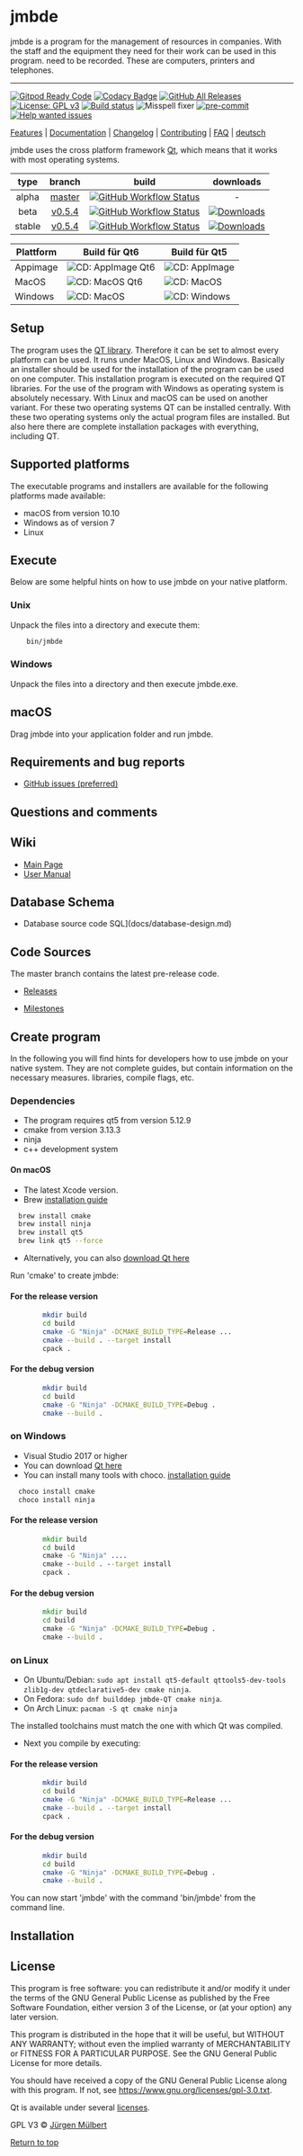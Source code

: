 # jmbde

jmbde is a program for the management of resources in companies. With the staff and the
equipment they need for their work can be used in this program. need to be recorded.
These are computers, printers and telephones.

---

[![Gitpod Ready Code](https://img.shields.io/badge/Gitpod-Ready--to--Code-blue?logo=gitpod)](https://gitpod.io/#https://github.com/jmuelbert/jmbde-QT)
[![Codacy Badge](https://api.codacy.com/project/badge/Grade/caf2526829cb447b9ca6091cccebad27)](https://app.codacy.com/manual/jmuelbert/jmbde-QT?utm_source=github.com&utm_medium=referral&utm_content=jmuelbert/jmbde-QT&utm_campaign=Badge_Grade_Dashboard)
[![GitHub All Releases](https://img.shields.io/github/downloads/jmuelbert/jmbde-QT/total?label=downloads%40all)](https://github.com/jmuelbert/jmbde-QT/releases)
[![License: GPL v3](https://img.shields.io/badge/License-GPLv3-blue.svg)](https://www.gnu.org/licenses/gpl-3.0)
[![Build status](https://ci.appveyor.com/api/projects/status/mq9qt36e588dk7ui?svg=true)](https://ci.appveyor.com/project/jmuelbert/jmbde-qt)
![Misspell fixer](https://github.com/jmuelbert/jmbde-QT/workflows/Misspell%20fixer/badge.svg)
[![pre-commit](https://img.shields.io/badge/pre--commit-enabled-brightgreen?logo=pre-commit&logoColor=white)](https://github.com/pre-commit/pre-commit)
[![Help wanted issues](https://img.shields.io/github/issues/jmuelbert/jmbde-QT/help%20wanted)](https://github.com/jmuelbert/jmbde-QT/issues?q=is%3Aissue+is%3Aopen+label%3A%22help+wanted%22)

[Features](https://github.com/jmuelbert/jmbde-QT) |
[Documentation](https://jmuelbert.github.io/jmbde-QT/) | [Changelog](CHANGELOG.md) |
[Contributing](CONTRIBUTING.md) | [FAQ](https://github.com/jmuelbert/jmbde-QT/wiki/FAQ)
| [deutsch](README_de-DE.md)

jmbde uses the cross platform framework [Qt](http://www.qt.io/download-open-source/),
which means that it works with most operating systems.

|  type  |                           branch                            |                                                                                                        build                                                                                                         |                                                                     downloads                                                                      |
| :----: | :---------------------------------------------------------: | :------------------------------------------------------------------------------------------------------------------------------------------------------------------------------------------------------------------: | :------------------------------------------------------------------------------------------------------------------------------------------------: |
| alpha  | [master](https://github.com/jmuelbert/jmbde-QT/tree/master) | [![GitHub Workflow Status](https://github.com/jmuelbert/jmbde-QT/workflows/CI:%20Build%20Test/badge.svg?branch=master&event=push)](https://github.com/jmuelbert/jmbde-QT/actions?query=event%3Apush+branch%3Amaster) |                                                                         -                                                                          |
|  beta  | [v0.5.4](https://github.com/jmuelbert/jmbde-QT/tree/v0.5.4) | [![GitHub Workflow Status](https://github.com/jmuelbert/jmbde-QT/workflows/CI:%20Build%20Test/badge.svg?branch=v0.5.4&event=push)](https://github.com/jmuelbert/jmbde-QT/actions?query=event%3Apush+branch%3Av0.5.4) | [![Downloads](https://img.shields.io/github/downloads/jmuelbert/jmbde-QT/v0.5.4/total)](https://github.com/jmuelbert/jmbde-QT/releases/tag/v0.5.4) |
| stable | [v0.5.4](https://github.com/jmuelbert/jmbde-QT/tree/v0.5.4) | [![GitHub Workflow Status](https://github.com/jmuelbert/jmbde-QT/workflows/CI:%20Build%20Test/badge.svg?branch=v0.5.4&event=push)](https://github.com/jmuelbert/jmbde-QT/actions?query=event%3Apush+branch%3v0.5.4)  | [![Downloads](https://img.shields.io/github/downloads/jmuelbert/jmbde-QT/v0.5.4/total)](https://github.com/jmuelbert/jmbde-QT/releases/tag/v0.5.4) |

| Plattform | Build für Qt6                                                                                       | Build für Qt5                                                                             |
| --------- | --------------------------------------------------------------------------------------------------- | ----------------------------------------------------------------------------------------- |
| Appimage  | ![CD: AppImage Qt6](https://github.com/jmuelbert/jmbde-QT/workflows/CD:%20AppImage%20Qt6/badge.svg) | ![CD: AppImage](https://github.com/jmuelbert/jmbde-QT/workflows/CD:%20AppImage/badge.svg) |
| MacOS     | ![CD: MacOS Qt6](https://github.com/jmuelbert/jmbde-QT/workflows/CD:%20MacOS%20Qt6/badge.svg)       | ![CD: MacOS](https://github.com/jmuelbert/jmbde-QT/workflows/CD:%20MacOS/badge.svg)       |
| Windows   | ![CD: MacOS](https://github.com/jmuelbert/jmbde-QT/workflows/CD:%20MacOS/badge.svg)                 | ![CD: Windows](https://github.com/jmuelbert/jmbde-QT/workflows/CD:%20Windows/badge.svg)   |

## Setup

The program uses the [QT library](https://www.qt.io). Therefore it can be set to almost
every platform can be used. It runs under MacOS, Linux and Windows. Basically an
installer should be used for the installation of the program can be used on one
computer. This installation program is executed on the required QT libraries. For the
use of the program with Windows as operating system is absolutely necessary. With Linux
and macOS can be used on another variant. For these two operating systems QT can be
installed centrally. With these two operating systems only the actual program files are
installed. But also here there are complete installation packages with everything,
including QT.

## Supported platforms

The executable programs and installers are available for the following platforms made
available:

-   macOS from version 10.10
-   Windows as of version 7
-   Linux

## Execute

Below are some helpful hints on how to use jmbde on your native platform.

### Unix

Unpack the files into a directory and execute them:

```bash
    bin/jmbde
```

### Windows

Unpack the files into a directory and then execute jmbde.exe.

## macOS

Drag jmbde into your application folder and run jmbde.

## Requirements and bug reports

-   [GitHub issues (preferred)](https://github.com/jmuelbert/jmbde-QT/issues)

## Questions and comments

## Wiki

-   [Main Page](https://github.com/jmuelbert/jmbde-QT/wiki)
-   [User Manual](http://jmuelbert.github.io/jmbde-QT/)

## Database Schema

-   Database source code SQL](docs/database-design.md)

## Code Sources

The master branch contains the latest pre-release code.

-   [Releases](https://github.com/jmuelbert/jmbde-QT/releases)

-   [Milestones](https://github.com/jmuelbert/jmbde-QT/milestones)

## Create program

In the following you will find hints for developers how to use jmbde on your native
system. They are not complete guides, but contain information on the necessary measures.
libraries, compile flags, etc.

### Dependencies

-   The program requires qt5 from version 5.12.9
-   cmake from version 3.13.3
-   ninja
-   c++ development system

#### On macOS

-   The latest Xcode version.
-   Brew [installation guide](https://brew.sh)

```bash
  brew install cmake
  brew install ninja
  brew install qt5
  brew link qt5 --force
```

-   Alternatively, you can also
    [download Qt here](https://www.qt.io/download-qt-installer)

Run 'cmake' to create jmbde:

#### For the release version

```bash
        mkdir build
        cd build
        cmake -G "Ninja" -DCMAKE_BUILD_TYPE=Release ...
        cmake --build . --target install
        cpack .
```

#### For the debug version

```bash
        mkdir build
        cd build
        cmake -G "Ninja" -DCMAKE_BUILD_TYPE=Debug .
        cmake --build .
```

### on Windows

-   Visual Studio 2017 or higher
-   You can download [Qt here](https://www.qt.io/download-qt-installer)
-   You can install many tools with choco.
    [installation guide](https://chocolatey.org/install#installing-chocolatey)

```cmd
  choco install cmake
  choco install ninja
```

#### For the release version

```cmd
        mkdir build
        cd build
        cmake -G "Ninja" ....
        cmake --build . --target install
        cpack .
```

#### For the debug version

```cmd
        mkdir build
        cd build
        cmake -G "Ninja" -DCMAKE_BUILD_TYPE=Debug .
        cmake --build .
```

### on Linux

-   On Ubuntu/Debian:
    `sudo apt install qt5-default qttools5-dev-tools zlib1g-dev qtdeclarative5-dev cmake ninja`.
-   On Fedora: `sudo dnf builddep jmbde-QT cmake ninja`.
-   On Arch Linux: `pacman -S qt cmake ninja`

The installed toolchains must match the one with which Qt was compiled.

-   Next you compile by executing:

#### For the release version

```bash
        mkdir build
        cd build
        cmake -G "Ninja" -DCMAKE_BUILD_TYPE=Release ...
        cmake --build . --target install
        cpack .
```

#### For the debug version

```bash
        mkdir build
        cd build
        cmake -G "Ninja" -DCMAKE_BUILD_TYPE=Debug .
        cmake --build .
```

You can now start 'jmbde' with the command 'bin/jmbde' from the command line.

## Installation

## License

This program is free software: you can redistribute it and/or modify it under the terms
of the GNU General Public License as published by the Free Software Foundation, either
version 3 of the License, or (at your option) any later version.

This program is distributed in the hope that it will be useful, but WITHOUT ANY
WARRANTY; without even the implied warranty of MERCHANTABILITY or FITNESS FOR A
PARTICULAR PURPOSE. See the GNU General Public License for more details.

You should have received a copy of the GNU General Public License along with this
program. If not, see <https://www.gnu.org/licenses/gpl-3.0.txt>.

Qt is available under several [licenses](https://www.qt.io/licensing/).

GPL V3 © [Jürgen Mülbert](https:/github.com/jmuelbert/jmbde-QT)

[Return to top](#top)

